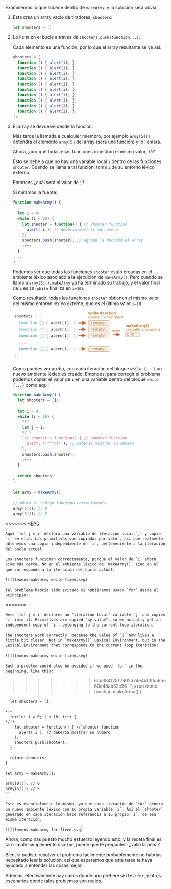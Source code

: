 
Examinemos lo que sucede dentro de `makeArmy`, y la solución será obvia.

1. Esta crea un array vacío de tiradores, `shooters`:

    ```js
    let shooters = [];
    ```
2. Lo llena en el bucle a través de `shooters.push(function...)`.

    Cada elemento es una función, por lo que el array resultante se ve así:

    ```js no-beautify
    shooters = [
      function () { alert(i); },
      function () { alert(i); },
      function () { alert(i); },
      function () { alert(i); },
      function () { alert(i); },
      function () { alert(i); },
      function () { alert(i); },
      function () { alert(i); },
      function () { alert(i); },
      function () { alert(i); }
    ];
    ```
    
3. El array se devuelve desde la función.

    Más tarde la llamada a cualquier miembro, por ejemplo `army[5]()`, obtendrá el elemento `army[5]` del array (será una función) y lo llamará.

    Ahora, ¿por qué todas esas funciones muestran el mismo valor, `10`?

    Esto se debe a que no hay una variable local `i` dentro de las funciones `shooter`. Cuando se llama a tal función, toma `i` de su entorno léxico externo.

    Entonces ¿cuál será el valor de `i`?

    Si miramos la fuente:

    ```js
    function makeArmy() {
      ...
      let i = 0;
      while (i < 10) {
        let shooter = function() { // shooter function
          alert( i ); // debería mostrar su número
        };
        shooters.push(shooter); // agrega la función al array
        i++;
      }
      ...
    }
    ```

    Podemos ver que todas las funciones `shooter` están creadas en el ambiente léxico asociado a la ejecución de `makeArmy()`.  Pero cuando se llama a `army[5]()`, `makeArmy` ya ha terminado su trabajo, y el valor final de `i` es `10` (`while` finaliza en `i=10`).

    Como resultado, todas las funciones `shooter` obtienen el mismo valor del mismo entorno léxico externo, que es el último valor `i=10`.

    ![](lexenv-makearmy-empty.svg)

    Como puedes ver arriba, con cada iteración del bloque `while {...}` un nuevo ambiente léxico es creado. Entonces, para corregir el problema podemos copiar el valor de `i` en una variable dentro del bloque `while {...}` como aquí:

    ```js run
    function makeArmy() {
      let shooters = [];

      let i = 0;
      while (i < 10) {
        *!*
        let j = i;
        */!*
        let shooter = function() { // shooter function
          alert( *!*j*/!* ); // debería mostrar su número
        };
        shooters.push(shooter);
        i++;
      }

      return shooters;
    }

    let army = makeArmy();

    // Ahora el código funciona correctamente
    army[0](); // 0
    army[5](); // 5
    ```
<<<<<<< HEAD

    Aquí `let j = i` declara una variable de iteración local `j` y copia `i` en ella. Las primitivas son copiadas por valor, así que realmente obtenemos una copia independiente de `i`, perteneciente a la iteración del bucle actual.

    Los shooters funcionan correctamente, porque el valor de `i` ahora vive más cerca. No en el ambiente léxico de `makeArmy()` sino en el que corresponde a la iteración del bucle actual:

    ![](lexenv-makearmy-while-fixed.svg)

    Tal problema habría sido evitado si hubiéramos usado `for` desde el principio:

=======
    
    Here `let j = i` declares an "iteration-local" variable `j` and copies `i` into it. Primitives are copied "by value", so we actually get an independent copy of `i`, belonging to the current loop iteration.
    
    The shooters work correctly, because the value of `i` now lives a little bit closer. Not in `makeArmy()` Lexical Environment, but in the Lexical Environment that corresponds to the current loop iteration:
    
    ![](lexenv-makearmy-while-fixed.svg)
    
    Such a problem could also be avoided if we used `for` in the beginning, like this:
    
>>>>>>> 6ab384f2512902d74e4b0ff5a6be60e48ab52e96
    ```js run demo
    function makeArmy() {

      let shooters = [];

    *!*
      for(let i = 0; i < 10; i++) {
    */!*
        let shooter = function() { // shooter function
          alert( i ); // debería mostrar su número
        };
        shooters.push(shooter);
      }

      return shooters;
    }

    let army = makeArmy();

    army[0](); // 0
    army[5](); // 5
    ```

    Esto es esencialmente lo mismo, ya que cada iteración de `for` genera un nuevo ambiente léxico con su propia variable `i`. Así el `shooter` generado en cada iteración hace referencia a su propio `i`, de esa misma iteración.

    ![](lexenv-makearmy-for-fixed.svg)

Ahora, como has puesto mucho esfuerzo leyendo esto, y la receta final es tan simple: simplemente usa `for`, puede que te preguntes: ¿valió la pena?

Bien, si pudiste resolver el problema fácilmente probablemente no habrías necesitado leer la solución, así que esperamos que esta tarea te haya ayudado a entender las cosas mejor. 

Además, efectivamente hay casos donde uno prefiere `while` a `for`, y otros escenarios donde tales problemas son reales.


